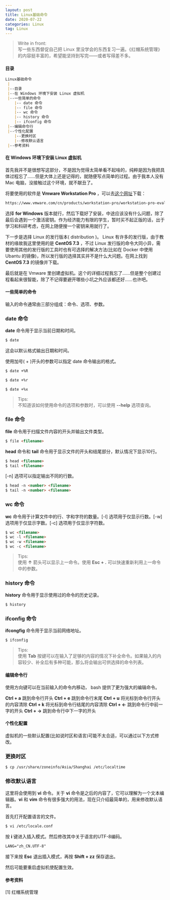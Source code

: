 ```yaml
---
layout: post
title: Linux基础命令
date: 2020-07-22
categories: Linux
tag: Linux
---
```


> Write in front: <br> 写一些东西督促自己把 Linux 里没学会的东西复习一遍。《红帽系统管理》的内容挺丰富的，希望能坚持到写完——或者写得差不多。

#### 目录

```markdown
Linux基础命令
 |
 |--目录
 |--在 Windows 环境下安装 Linux 虚拟机
 |--一些简单的命令
    |-- date 命令
    |-- file 命令
    |-- wc 命令
    |-- history 命令
    |-- ifconfig 命令
 |--编辑命令行
 |--个性化配置
    |--更换时区
    |--修改默认语言
 |--参考资料
```

#### 在 Windows 环境下安装 Linux 虚拟机


首先我并不是很想写这部分，不是因为觉得太简单看不起啥的，纯粹是因为我把具体过程忘了……但是大体上还是记得的，就随便写点简单的过程。由于我本人没有 Mac 电脑，没接触过这个环境，就不献丑了。

将要使用的软件是 **Vmware Workstation Pro** ，可以去[这个网址](https://www.vmware.com/cn/products/workstation-pro/workstation-pro-evaluation.html)下载：

```markdown
https://www.vmware.com/cn/products/workstation-pro/workstation-pro-evaluation.html
```

选择 **for Windows** 版本就行，然后下载好了安装，中途应该没有什么问题，除了最后会遇到一个激活密钥。作为经济能力有限的学生，暂时买不起正版的话，出于学习和科研考虑，在网上随便搜一个密钥来用就行了。

下一步是选择 Linux 的发行版本( distribution )。 Linux 有许多的发行版，由于教材的缘故我这里使用的是 **CentOS 7.3** ，不过 Linux 发行版的命令大同小异，需要使用其他的发行版的工具时也有可选择的解决方法(比如在 Docker 中使用 Ubantu 的镜像)，所以发行版的选择其实并不是什么大问题。在网上找到 **CentOS 7.3** 的镜像并下载。

最后就是在 Vmware 里创建虚拟机。这个的详细过程我忘了……但是整个创建过程看起来很智能，除了不记得要避开哪些小坑之外应该都还好……也许吧。

#### 一些简单的命令


输入的命令通常由三部分组成：命令、选项、参数。

### **date** 命令

**date** 命令用于显示当前日期和时间。

```markdown
$ date

```
这会以默认格式输出日期和时间。

使用加号( + )开头的参数可以指定 date 命令输出的格式。

```markdown
$ date +%R

$ date +%r

$ date +%x

```

>Tips: <br> 不知道该如何使用命令的选项和参数时，可以使用 **--help** 选项查询。

### **file** 命令

**file** 命令用于扫描文件内容的开头并输出文件类型。

```markdown
$ file <filename>
```

**head** 命令和 **tail** 命令用于显示文件的开头和结尾部分，默认情况下显示10行。

```markdown
$ head <filename>
$ tail <filename>
```

[-n] 选项可以指定输出不同的行数。

```markdown
$ head -n <number> <filename>
$ tail -n <number> <filename>
```

### **wc** 命令

**wc** 命令用于计算文件中的行、字和字符的数量。[-l] 选项用于仅显示行数。[-w] 选项用于仅显示字数。[-c] 选项用于仅显示字符数。

```markdown
$ wc <filename>
$ wc -l <filename>
$ wc -w <filename>
$ wc -c <filename>
```

>Tips: <br> 使用 **↑** 箭头可以显示上一命令。使用 **Esc + .** 可以快速重新利用上一命令中的参数。

### **history** 命令

**history** 命令用于显示使用过的命令的历史记录。

```markdown
$ history
```

### **ifconfig** 命令

**ifcongfig** 命令用于显示当前网络地址。

```markdown
$ ifconfig
```

>Tips: <br> 使用 **Tab** 按键可以在输入了足够的内容的情况下补全命令。如果输入的内容较少、补全后有多种可能，那么将会输出可供选择的命令列表。

#### 编辑命令行


使用方向键可以在当前输入的命令内移动， bash 提供了更为强大的编辑命令。

**Ctrl + a** 跳到命令行开头
**Ctrl + e** 跳到命令行末尾
**Ctrl + u** 将光标到命令行开头的内容清除
**Ctrl + k** 将光标到命令行结尾的内容清除
**Ctrl + ←** 跳到命令行中前一字的开头
**Ctrl + →** 跳到命令行中下一字的开头

#### 个性化配置


虚拟机的一些默认配置(比如说时区和语言)可能不太合适，可以通过以下方式修改。

### 更换时区

```markdown
$ cp /usr/share/zoneinfo/Asia/Shanghai /etc/localtime
```

### 修改默认语言

这里将会使用到 **vi** 命令。关于 **vi** 命令是之后的内容了，它可以理解为一个文本编辑器。**vi** 和 **vim** 命令有很多强大的用法，现在只介绍最简单的，用来修改默认语言。

首先打开配置语言的文件。

```markdown
$ vi /etc/locale.conf
```

按 **i** 键进入插入模式。然后修改其中关于语言的UTF-8编码。

```markdown
LANG="zh_CN.UTF-8"
```

接下来按 **Esc** 退出插入模式，再按 **Shift + zz** 保存退出。

然后可能要重启虚拟机使配置生效。

#### 参考资料


[1] 红帽系统管理
